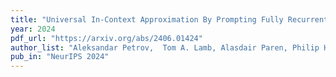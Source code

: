 ```yaml
---
title: "Universal In-Context Approximation By Prompting Fully Recurrent Models"
year: 2024
pdf_url: "https://arxiv.org/abs/2406.01424"
author_list: "Aleksandar Petrov,  Tom A. Lamb, Alasdair Paren, Philip H.S. Torr, Adel Bibi"
pub_in: "NeurIPS 2024"
---
```

